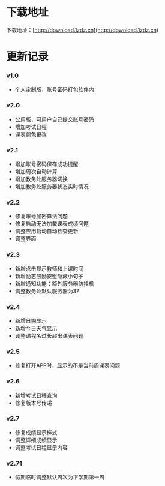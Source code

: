 # 下载地址
  下载地址：[http://download.1zdz.cn](http://download.1zdz.cn)
# 更新记录
### v1.0
- 个人定制版，账号密码打包软件内

### v2.0
- 公用版，可用户自己提交账号密码
- 增加考试日程
- 课表颜色更改

### v2.1
- 增加账号密码保存成功提醒
- 增加周次自动计算
- 增加教务处服务器切换
- 增加教务处服务器状态实时情况

### v2.2
- 修复账号加密算法问题
- 修复启动无法加载课表成绩问题
- 调整应用启动自动检查更新
- 调整界面

### v2.3
- 新增点击显示教师和上课时间
- 新增励志鼓励安慰隐藏小句子
- 新增通知功能：额外服务器防挂机
- 调整教务处默认服务器为37

### v2.4
- 新增日期显示
- 新增今日天气显示
- 调整课程名过长超出课表问题

### v2.5
- 修复打开APP时，显示的不是当前周课表问题

### v2.6
- 新增考试日程查询
- 修复版本号传递

### v2.7
- 修复成绩显示样式
- 调整详细成绩显示
- 调整考试日程显示内容

### v2.71
- 假期临时调整默认周次为下学期第一周
